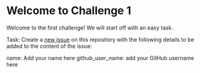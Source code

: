# Welcome to Challenge 1

Welcome to the first challenge!
We will start off with an easy task.

Task:
Create a [new issue](https://github.com/scaleracademy/scaler-september-open-source-challenge/issues/new) on this repository with the following details to be added to the content of the issue:

name: Add your name here
github_user_name: add your GitHub username here
